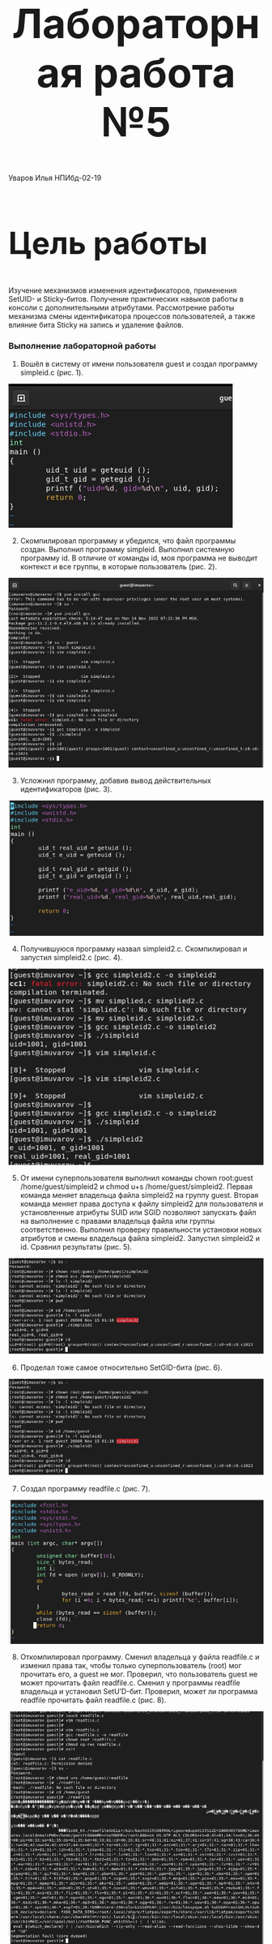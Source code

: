 <style>
h1 {
    font-size: 80px;
    text-align: center;
}
h2 {
    font-size: 60px;
}
{
    text-align: justify;

}
section.fio {
    text-align: right;
}
</style>

# Лабораторная работа №5
<!-- _class: fio -->
Уваров Илья
НПИбд-02-19


## Цель работы
 Изучение механизмов изменения идентификаторов, применения SetUID- и Sticky-битов. Получение практических навыков работы в консоли с дополнительными атрибутами. Рассмотрение работы механизма смены идентификатора процессов пользователей, а также влияние бита Sticky на запись и удаление файлов.


### Выполнение лабораторной работы
1. Вошёл в систему от имени пользователя guest и создал программу simpleid.c (рис. 1).

![Рис.1](imag/1.jpg)
 
2. Скомпилировал программу и убедился, что файл программы создан. Выполнил программу simpleid. Выполнил системную программу id. В отличие от команды id, моя программа не выводит контекст и все группы, в которые пользователь (рис. 2).

![Рис.2](imag/2.jpg)


3. Усложнил программу, добавив вывод действительных идентификаторов (рис. 3).

![Рис.3](imag/3.jpg)

4. Получившуюся программу назвал simpleid2.c. Скомпилировал и запустил simpleid2.c (рис. 4).

![Рис.4](imag/4.jpg)

5. От имени суперпользователя выполнил команды chown root:guest /home/guest/simpleid2 и chmod u+s /home/guest/simpleid2. Первая команда меняет владельца файла simpleid2 на группу guest. Вторая команда меняет права доступа к файлу simpleid2 для пользователя и установленные атрибуты SUID или SGID позволяют запускать файл на выполнение с правами владельца файла или группы соответственно. Выполнил проверку правильности установки новых атрибутов и смены владельца файла simpleid2. Запустил simpleid2 и id. Сравнил результаты (рис. 5).

![Рис. 5.](imag/5.jpg)

6. Проделал тоже самое относительно SetGID-бита (рис. 6).

![Рис. 6.](imag/5.jpg)

7. Создал программу readfile.c (рис. 7).

![Рис. 7.](imag/6.jpg)

8. Откомпилировал программу. Сменил владельца у файла readfile.c и изменил права так, чтобы только суперпользователь (root) мог прочитать его, a guest не мог. Проверил, что пользователь guest не может прочитать файл readfile.c. Сменил у программы readfile владельца и установил SetU’D-бит. Проверил, может ли программа readfile прочитать файл readfile.c (рис. 8).

![Рис. 8.](imag/7.jpg)

9. Выяснил, установлен ли атрибут Sticky на директории /tmp. От имени пользователя guest создал файл file01.txt в директории/tmp со словом test. Просмотрел атрибуты у только что созданного файла и разрешил чтение и запись для категории пользователей «все остальные» (рис. 9).

![Рис. 9.](imag/8.jpg)

10. От пользователя guest2 попробовал прочитать файл /tmp/file01.txt. От пользователя guest2 попробовал дозаписать в файл /tmp/file01.txt слово test2. Удалось выполнить операцию. Проверил содержимое файла. От пользователя guest2 попробовал записать в файл /tmp/file01.txt слово test3, стерев при этом всю имеющуюся в файле информацию. Удалось выполнить операцию. Проверил содержимое файла. От пользователя guest2 попробовал удалить файл /tmp/file01.tx. Не удалось выполнить операцию. Повысил свои права до суперпользователя и выполнил после этого команду, снимающую атрибут t (Sticky-бит) с директории /tmp. Покинул режим суперпользователя. От пользователя guest2 проверил, что атрибута t у директории /tmp нет. Повторил предыдущие шаги. Удалось успешно выполнить каждый шаг. Повысил свои права до суперпользователя и вернул атрибут t на директорию /tmp (рис. 10).

![Рис. 10.](imag/9.jpg)

# Выводы

Изучил механизмы изменения идентификаторов, применения SetUID- и Sticky-битов. Получил практические навыки работы в консоли с дополнительными атрибутами. Рассмотрел работы механизма смены идентификатора процессов пользователей, а также влияние бита Sticky на запись и удаление файлов.
